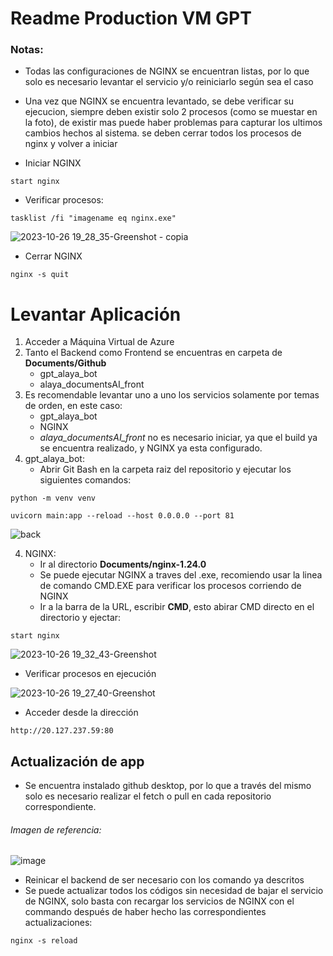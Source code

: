 # Readme Production VM GPT

### Notas:
- Todas las configuraciones de NGINX se encuentran listas, por lo que solo es necesario levantar el servicio y/o reiniciarlo según sea el caso
- Una vez que NGINX se encuentra levantado, se debe verificar su ejecucion, siempre deben existir solo 2 procesos (como se muestar en la foto), de existir mas puede haber problemas para capturar los ultimos cambios hechos al sistema. se deben cerrar todos los procesos de nginx y volver a iniciar
  
- Iniciar NGINX
```
start nginx
```

- Verificar procesos:
```
tasklist /fi "imagename eq nginx.exe"
```
![2023-10-26 19_28_35-Greenshot - copia](https://github.com/diegoAlaya/readme_production_vm_GPT/assets/90165804/0b8a4845-3efe-474c-b5a4-e7df57083b39)

- Cerrar NGINX
```
nginx -s quit
```



# Levantar Aplicación

1. Acceder a Máquina Virtual de Azure
2. Tanto el Backend como Frontend se encuentras en carpeta de **Documents/Github**
    -  gpt_alaya_bot
    -  alaya_documentsAI_front
3. Es recomendable levantar uno a uno los servicios solamente por temas de orden, en este caso:
    - gpt_alaya_bot
    - NGINX
    - _alaya_documentsAI_front_ no es necesario iniciar, ya que el build ya se encuentra realizado, y NGINX ya esta configurado.
4. gpt_alaya_bot: 
    -  Abrir Git Bash en la carpeta raiz del repositorio y ejecutar los siguientes comandos:
```
python -m venv venv
```
```
uvicorn main:app --reload --host 0.0.0.0 --port 81
```
![back](https://github.com/diegoAlaya/readme_production_vm_GPT/assets/90165804/c0367a0f-fd12-4f72-836d-36a0837ccfb0)

4. NGINX:
    - Ir al directorio **Documents/nginx-1.24.0** 
    - Se puede ejecutar NGINX a traves del .exe, recomiendo usar la linea de comando CMD.EXE para verificar los procesos corriendo de NGINX
    - Ir a la barra de la URL, escribir **CMD**, esto abirar CMD directo en el directorio y ejectar:
```
start nginx
```
![2023-10-26 19_32_43-Greenshot](https://github.com/diegoAlaya/readme_production_vm_GPT/assets/90165804/bd150323-e086-4baa-b74a-2e00557506bd)

-  Verificar procesos en ejecución

![2023-10-26 19_27_40-Greenshot](https://github.com/diegoAlaya/readme_production_vm_GPT/assets/90165804/353d2bac-ec61-40d4-9763-4c70eb9b1e67)

-  Acceder desde la dirección


```
http://20.127.237.59:80
```

## Actualización de app
-  Se encuentra instalado github desktop, por lo que a través del mismo solo es necesario realizar el fetch o pull en cada repositorio correspondiente.
###### Imagen de referencia:

![image](https://github.com/diegoAlaya/readme_production_vm_GPT/assets/90165804/b3d8cff7-5d76-4f25-a2d1-d0cfe5ec4a49)

-  Reinicar el backend de ser necesario con los comando ya descritos
-  Se puede actualizar todos los códigos sin necesidad de bajar el servicio de NGINX, solo basta con recargar los servicios de NGINX con el commando después de haber hecho las correspondientes actualizaciones:
```
nginx -s reload
```
